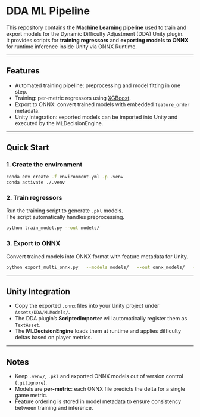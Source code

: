 # DDA ML Pipeline

This repository contains the **Machine Learning pipeline** used to train and export models for the Dynamic Difficulty Adjustment (DDA) Unity plugin.  
It provides scripts for **training regressors** and **exporting models to ONNX** for runtime inference inside Unity via ONNX Runtime.

---

## Features
- Automated training pipeline: preprocessing and model fitting in one step.  
- Training: per-metric regressors using [XGBoost](https://xgboost.readthedocs.io).  
- Export to ONNX: convert trained models with embedded `feature_order` metadata.  
- Unity integration: exported models can be imported into Unity and executed by the MLDecisionEngine.  

---

## Quick Start

### 1. Create the environment
```bash
conda env create -f environment.yml -p .venv
conda activate ./.venv
```

### 2. Train regressors
Run the training script to generate `.pkl` models.  
The script automatically handles preprocessing.
```bash
python train_model.py --out models/
```

### 3. Export to ONNX
Convert trained models into ONNX format with feature metadata for Unity.
```bash
python export_multi_onnx.py   --models models/   --out onnx_models/   --n-features 7   --output-names Health Experience SpawnRate SpawnCount Difficulty WarmupProgress Intensity
```

---

## Unity Integration
- Copy the exported `.onnx` files into your Unity project under `Assets/DDA/MLModels/`.  
- The DDA plugin’s **ScriptedImporter** will automatically register them as `TextAsset`.  
- The **MLDecisionEngine** loads them at runtime and applies difficulty deltas based on player metrics.  

---

## Notes
- Keep `.venv/`, `.pkl` and exported ONNX models out of version control (`.gitignore`).  
- Models are **per-metric**: each ONNX file predicts the delta for a single game metric.  
- Feature ordering is stored in model metadata to ensure consistency between training and inference.  
